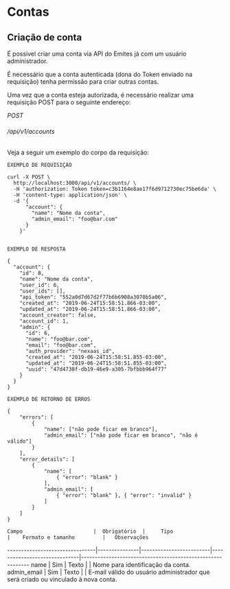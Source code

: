# Contas

## Criação de conta

É possível criar uma conta via API do Emites já com um usuário administrador.

<aside class="notice">
  É necessário que a conta autenticada (dona do Token enviado na requisição) tenha permissão para criar outras contas.
</aside>

Uma vez que a conta esteja autorizada, é necessário realizar uma requisição POST para o seguinte endereço:

<div class="api-endpoint">
    <div class="endpoint-data">
        <i class="label label-get">POST</i>
        <h6>/api/v1/accounts</h6>
    </div>
</div>

Veja a seguir um exemplo do corpo da requisição:

```shell
EXEMPLO DE REQUISIÇÃO

curl -X POST \
  http://localhost:3000/api/v1/accounts/ \
  -H 'authorization: Token token=c3b1164e8ae17f6d9712730ec75be6da' \
  -H 'content-type: application/json' \
  -d '{
      "account": {
        "name": "Nome da conta",
        "admin_email": "foo@bar.com"
      }
    }'


EXEMPLO DE RESPOSTA

{
  "account": {
    "id": 8,
    "name": "Nome da conta",
    "user_id": 6,
    "user_ids": [],
    "api_token": "552a0d7d67d2f77b6b6908a3070b5a06",
    "created_at": "2019-06-24T15:58:51.866-03:00",
    "updated_at": "2019-06-24T15:58:51.866-03:00",
    "account_creator": false,
    "account_id": 1,
    "admin": {
      "id": 6,
      "name": "foo@bar.com",
      "email": "foo@bar.com",
      "auth_provider": "nexaas_id",
      "created_at": "2019-06-24T15:58:51.855-03:00",
      "updated_at": "2019-06-24T15:58:51.855-03:00",
      "uuid": "47d4738f-db19-46e9-a305-7bfbbb964f77"
    }
  }
}

EXEMPLO DE RETORNO DE ERROS

{
    "errors": [
        {
            "name": ["não pode ficar em branco"],
            "admin_email": ["não pode ficar em branco", "não é válido"]
        }
    ],
    "error_details": [
        {
            "name": [
                { "error": "blank" }
            ],
            "admin_email": [
                { "error": "blank" }, { "error": "invalid" }
            ]
        }
    ]
}
```


    Campo                       |  Obrigatório  |     Tipo                |    Formato e tamanho         |   Observações
--------------------------------|---------------|-------------------------|------------------------------|-----------------------------------------------------------
    name                        |  Sim          |     Texto               |                              |   Nome para identificação da conta.
    admin_email                 |  Sim          |     Texto               |                              |   E-mail válido do usuário administrador que será criado ou vinculado à nova conta.
